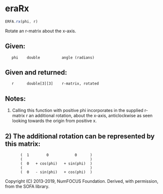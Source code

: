# eraRx

```js
ERFA.rx(phi, r)
```

Rotate an r-matrix about the x-axis.

## Given:
```
   phi    double          angle (radians)
```

## Given and returned:
```
   r      double[3][3]    r-matrix, rotated
```

## Notes:

1) Calling this function with positive phi incorporates in the
   supplied r-matrix r an additional rotation, about the x-axis,
   anticlockwise as seen looking towards the origin from positive x.

## 2) The additional rotation can be represented by this matrix:

```
       (  1        0            0      )
       (                               )
       (  0   + cos(phi)   + sin(phi)  )
       (                               )
       (  0   - sin(phi)   + cos(phi)  )
```

Copyright (C) 2013-2019, NumFOCUS Foundation.
Derived, with permission, from the SOFA library.
